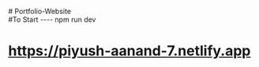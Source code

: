 #   P o r t f o l i o - W e b s i t e 
<br>
#To Start ---- npm run dev
<br>


# https://piyush-aanand-7.netlify.app
 
 
